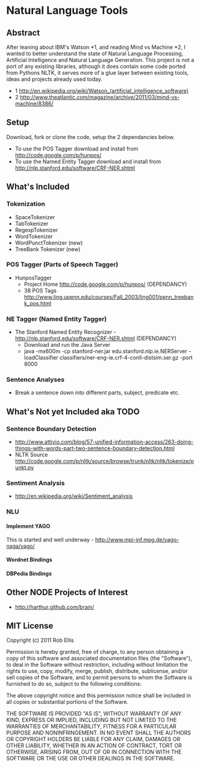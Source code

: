 # Natural Language Tools

## Abstract

After leaning about IBM's Watson *1, and reading Mind vs Machine *2, I wanted to better understand the state of Natural Language Processing, 
Artificial Intelligence and Natural Language Generation. This project is not a port of any existing libraries, although it does contain some 
code ported from Pythons NLTK, it serves more of a glue layer between existing tools, ideas and projects already used today.

* 1 http://en.wikipedia.org/wiki/Watson_(artificial_intelligence_software)
* 2 http://www.theatlantic.com/magazine/archive/2011/03/mind-vs-machine/8386/


## Setup

Download, fork or clone the code, setup the 2 dependancies below.

* To use the POS Tagger download and install from http://code.google.com/p/hunpos/
* To use the Named Entity Tagger download and install from http://nlp.stanford.edu/software/CRF-NER.shtml

## What's Included

### Tokenization 
   - SpaceTokenizer
   - TabTokenizer
   - RegexpTokenizer   
   - WordTokenizer
   - WordPunctTokenizer (new)
   - TreeBank Tokenizer (new)
   
### POS Tagger (Parts of Speech Tagger)
   - HunposTagger
      - Project Home http://code.google.com/p/hunpos/ (DEPENDANCY)
      - 38 POS Tags http://www.ling.upenn.edu/courses/Fall_2003/ling001/penn_treebank_pos.html

### NE Tagger (Named Entity Tagger)
  - The Stanford Named Entity Recognizer - http://nlp.stanford.edu/software/CRF-NER.shtml (DEPENDANCY)
    - Download and run the Java Server
    - java -mx600m -cp stanford-ner.jar edu.stanford.nlp.ie.NERServer -loadClassifier classifiers/ner-eng-ie.crf-4-conll-distsim.ser.gz -port 8000
 
### Sentence Analyses
  - Break a sentence down into different parts, subject, predicate etc.
 
## What's Not yet Included aka TODO

### Sentence Boundary Detection
 - http://www.attivio.com/blog/57-unified-information-access/263-doing-things-with-words-part-two-sentence-boundary-detection.html
 - NLTK Source http://code.google.com/p/nltk/source/browse/trunk/nltk/nltk/tokenize/punkt.py

### Sentiment Analysis
 - http://en.wikipedia.org/wiki/Sentiment_analysis
 
### NLU

#### Implement YAGO 
 This is started and well underway - http://www.mpi-inf.mpg.de/yago-naga/yago/

#### Wordnet Bindings
#### DBPedia Bindings
 
## Other NODE Projects of Interest
 - http://harthur.github.com/brain/

## MIT License

Copyright (c) 2011 Rob Ellis

Permission is hereby granted, free of charge, to any person obtaining
a copy of this software and associated documentation files (the
"Software"), to deal in the Software without restriction, including
without limitation the rights to use, copy, modify, merge, publish,
distribute, sublicense, and/or sell copies of the Software, and to
permit persons to whom the Software is furnished to do so, subject to
the following conditions:

The above copyright notice and this permission notice shall be
included in all copies or substantial portions of the Software.

THE SOFTWARE IS PROVIDED "AS IS", WITHOUT WARRANTY OF ANY KIND,
EXPRESS OR IMPLIED, INCLUDING BUT NOT LIMITED TO THE WARRANTIES OF
MERCHANTABILITY, FITNESS FOR A PARTICULAR PURPOSE AND
NONINFRINGEMENT. IN NO EVENT SHALL THE AUTHORS OR COPYRIGHT HOLDERS BE
LIABLE FOR ANY CLAIM, DAMAGES OR OTHER LIABILITY, WHETHER IN AN ACTION
OF CONTRACT, TORT OR OTHERWISE, ARISING FROM, OUT OF OR IN CONNECTION
WITH THE SOFTWARE OR THE USE OR OTHER DEALINGS IN THE SOFTWARE.